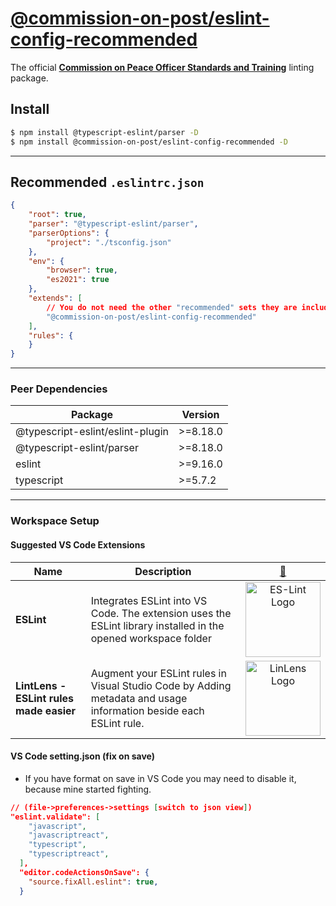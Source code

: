 # [@commission-on-post/eslint-config-recommended](https://www.npmjs.com/package/@commission-on-post/eslint-config-recommended)
The official [**Commission on Peace Officer Standards and Training**](https://github.com/Commission-on-POST) linting package.

## Install
```bash
$ npm install @typescript-eslint/parser -D
$ npm install @commission-on-post/eslint-config-recommended -D
```
---

## Recommended `.eslintrc.json`
```json
{
    "root": true,
    "parser": "@typescript-eslint/parser",
    "parserOptions": {
        "project": "./tsconfig.json"
    },
    "env": {
        "browser": true,
        "es2021": true
    },
    "extends": [
        // You do not need the other "recommended" sets they are included in the POST rules
        "@commission-on-post/eslint-config-recommended"
    ],
    "rules": {
    }
}
```
---
### Peer Dependencies
| Package | Version |
|---------|---------|
| @typescript-eslint/eslint-plugin | >=8.18.0 |
| @typescript-eslint/parser | >=8.18.0 |
| eslint | >=9.16.0 |
| typescript | >=5.7.2 |
---
### Workspace Setup
#### Suggested VS Code Extensions
Name | Description | [:large_blue_circle:](##Scripts "LOGO / LINK") 
--|--|:--:
**ESLint**| Integrates ESLint into VS Code. The extension uses the ESLint library installed in the opened workspace folder |[<img alt="ES-Lint Logo" width="120px" src="https://dbaeumer.gallerycdn.vsassets.io/extensions/dbaeumer/vscode-eslint/2.2.2/1634813919455/Microsoft.VisualStudio.Services.Icons.Default"/>](https://marketplace.visualstudio.com/items?itemName=dbaeumer.vscode-eslint)
**LintLens - ESLint rules made easier** | Augment your ESLint rules in Visual Studio Code by Adding metadata and usage information beside each ESLint rule. |[<img alt="LinLens Logo" width="120px" src="https://cdn.vsassets.io/v/M194_20211025.9/_content/Header/default_icon_128.png"/>](https://marketplace.visualstudio.com/items?itemName=ghmcadams.lintlens)

#### VS Code setting.json (fix on save)
- If you have format on save in VS Code you may need to disable it, because mine started fighting.
```json
// (file->preferences->settings [switch to json view])
"eslint.validate": [
    "javascript",
    "javascriptreact",
    "typescript",
    "typescriptreact",
  ],
  "editor.codeActionsOnSave": {
    "source.fixAll.eslint": true,
  }
```
